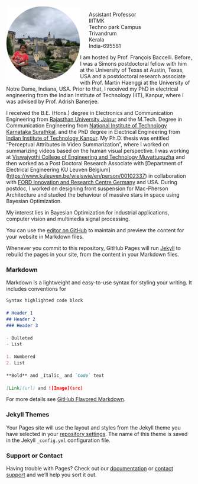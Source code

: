<img align="left" src="sinnu.jpg" width="200">

&nbsp;&nbsp;&nbsp;&nbsp;&nbsp;&nbsp;Assistant Professor<br>
&nbsp;&nbsp;&nbsp;&nbsp;&nbsp;&nbsp;IIITMK<br>
&nbsp;&nbsp;&nbsp;&nbsp;&nbsp;&nbsp;Techno park Campus<br>
&nbsp;&nbsp;&nbsp;&nbsp;&nbsp;&nbsp;Trivandrum<br>
&nbsp;&nbsp;&nbsp;&nbsp;&nbsp;&nbsp;Kerala<br> 
&nbsp;&nbsp;&nbsp;&nbsp;&nbsp;&nbsp;India-695581<br> 


I am hosted by Prof. François Baccelli. Before, I was a Simons postdoctoral fellow with him at the University of Texas at Austin, Texas, USA and a postdoctoral research associate with Prof. Martin Haenggi at the University of Notre Dame, Indiana, USA. Prior to that, I received my PhD in electrical engineering from the Indian Institute of Technology (IIT), Kanpur, where I was advised by Prof. Adrish Banerjee. 


I received the B.E. (Hons.) degree in Electronics and Communication Engineering from [Rajasthan University Jaipur](https://www.uniraj.ac.in/)
 and the M.Tech. Degree in Communication Engineering from [National Institute of Technology Karnataka Surathkal](https://www.nitk.ac.in/), and the PhD degree in Electrical Engineering from [Indian Institute of Technology Kanpur](https://iitk.ac.in/). My Ph.D. thesis was entitled “Perceptual Attributes in Video Summarization”, where I worked on summarizing videos based on the human visual perspective.
I was working at [Viswajyothi College of Engineering and Technology Muvattupuzha](https://vjcet.org/#/) and then worked as a Post Doctoral Research Associate with [Department of Electrical Engineering KU Leuven Belgium] (https://www.kuleuven.be/wieiswie/en/person/00102337) in collaboration with [FORD Innovation and Research Centre Germany](https://www.ford.de/) and USA. During postdoc, I worked on designing front suspension for Mac-Pherson Architecture and studied the behaviour of massive stars in space using Bayesian Optimization.

My interest lies in Bayesian Optimization for industrial applications, computer vision and multimedia signal processing.

You can use the [editor on GitHub](https://github.com/sinnuthomas/sinnuthomas.github.io/edit/master/index.md) to maintain and preview the content for your website in Markdown files.

Whenever you commit to this repository, GitHub Pages will run [Jekyll](https://jekyllrb.com/) to rebuild the pages in your site, from the content in your Markdown files.

### Markdown

Markdown is a lightweight and easy-to-use syntax for styling your writing. It includes conventions for

```markdown
Syntax highlighted code block

# Header 1
## Header 2
### Header 3

- Bulleted
- List

1. Numbered
2. List

**Bold** and _Italic_ and `Code` text

[Link](url) and ![Image](src)
```

For more details see [GitHub Flavored Markdown](https://guides.github.com/features/mastering-markdown/).

### Jekyll Themes

Your Pages site will use the layout and styles from the Jekyll theme you have selected in your [repository settings](https://github.com/sinnuthomas/sinnuthomas.github.io/settings). The name of this theme is saved in the Jekyll `_config.yml` configuration file.

### Support or Contact

Having trouble with Pages? Check out our [documentation](https://help.github.com/categories/github-pages-basics/) or [contact support](https://github.com/contact) and we’ll help you sort it out.
